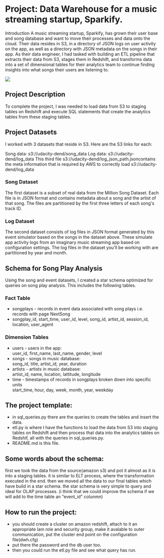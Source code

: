 # Project: Data Warehouse for a music streaming startup, Sparkify.
Introduction
A music streaming startup, Sparkify, has grown their user base and song database and want to move their processes and data onto the cloud. Their data resides in S3, in a directory of JSON logs on user activity on the app, as well as a directory with JSON metadata on the songs in their app.
As their data engineer, I had tasked with building an ETL pipeline that extracts their data from S3, stages them in Redshift, and transforms data into a set of dimensional tables for their analytics team to continue finding insights into what songs their users are listening to.

<img src="https://miro.medium.com/max/1100/0*Dnt6wUWlARdI1wim"/>

## Project Description
To complete the project, I was needed to load data from S3 to staging tables on Redshift and execute SQL statements that create the analytics tables from these staging tables.

## Project Datasets
I worked with 3 datasets that reside in S3. Here are the S3 links for each:

Song data: s3://udacity-dend/song_data
Log data: s3://udacity-dend/log_data
This third file s3://udacity-dend/log_json_path.jsoncontains the meta information that is required by AWS to correctly load s3://udacity-dend/log_data

### Song Dataset
The first dataset is a subset of real data from the Million Song Dataset. Each file is in JSON format and contains metadata about a song and the artist of that song. The files are partitioned by the first three letters of each song's track ID.
### Log Dataset
The second dataset consists of log files in JSON format generated by this event simulator based on the songs in the dataset above. These simulate app activity logs from an imaginary music streaming app based on configuration settings.
The log files in the dataset you'll be working with are partitioned by year and month.

## Schema for Song Play Analysis
Using the song and event datasets, I created a star schema optimized for queries on song play analysis. This includes the following tables.

### Fact Table
* songplays - records in event data associated with song plays i.e. records with page NextSong
* songplay_id, start_time, user_id, level, song_id, artist_id, session_id, location, user_agent
### Dimension Tables
* users - users in the app:          
    user_id, first_name, last_name, gender, level
* songs - songs in music database:        
    song_id, title, artist_id, year, duration
* artists - artists in music database:     
    artist_id, name, location, lattitude, longitude
* time - timestamps of records in songplays broken down into specific units        
    start_time, hour, day, week, month, year, weekday
    
    
## The project template:

* in sql_queries.py there are the queries to create the tables and insert the data.
* etl.py is where I have the functions to load the data from S3 into staging tables on Redshift and then process that data into the analytics tables on Redshif, all with the queries in sql_queries.py. 
* README.md is this file.

## Some words about the schema:
first we took the data from the source(amazon s3) and pot it almost as it is into a staging tables. it is similar to ELT process, where the transformation executed in the end.
then we moved all the data to our final tables which have build in a star schema. 
the star schema is very simple to query and ideal for OLAP processes.
(i think that we could improve the schema if we will add to the time table an "event_id" colunmn)

## How to run the project:
* you should create a cluster on amazon redshift, attach to it an appropriate Iam role and security group, make it avalable to outer communication, put the cluster end point on the configuration file(dwh.cfg)
* put there the password and the db user too.
* then you could run the etl.py file and see what query has run.


